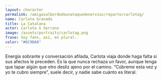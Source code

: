 ```yaml
---
layout: character
permalink: /amigasalbordedeunataquedenervios/reparto/carlotag/
name: Carlota Granada
title: La Catalana
actor: Carlota G Serrano
image: /assets/portraits/carlotag.png
frase: Soy fans, así, en plural.
color: "#6C9DA0"
---
```

Energía sobrante y conversación afilada, Carlota viaja donde haga falta si sus afectos le preceden. Es la que nunca rechaza un favor, aunque tenga que tapar algún que otro desliz ajeno por el camino. “Cúbreme esta vez y yo te cubro siempre”, suele decir, y nadie sabe cuánto es literal. 